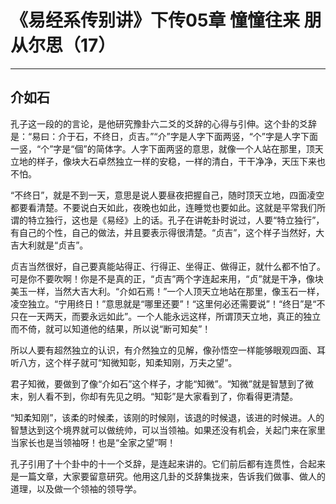 # 《易经系传别讲》下传05章 憧憧往来 朋从尔思（17）

------

## 介如石

孔子这一段的的言论，是他研究豫卦六二爻的爻辞的心得与引伸。这个卦的爻辞是：“易曰：介于石，不终日，贞吉。”“介”字是人字下面两竖，“个”字是人字下面一竖，“个”字是“個”的简体字。人字下面两竖的意思，就像一个人站在那里，顶天立地的样子，像块大石卓然独立一样的安稳，一样的清白，干干净净，天压下来也不怕。

“不终日”，就是不到一天，意思是说人要昼夜把握自己，随时顶天立地，四面凌空都要看清楚。不要说白天如此，夜晚也如此，连睡觉也要如此。这就是平常我们所谓的特立独行，这也是《易经》上的话。孔子在讲乾卦时说过，人要“特立独行”，有自己的个性，自己的做法，并且要表示得很清楚。“贞吉”，这个样子当然好，大吉大利就是“贞吉”。

贞吉当然很好，自己要真能站得正、行得正、坐得正、做得正，就什么都不怕了。可是你不要吹啊！你是不是真的正，“贞吉”两个字连起来用，“贞”就是干净，像块美玉一样，当然大吉大利。“介如石焉！”一个人顶天立地站在那里，像玉石一样，凌空独立。“宁用终日！”意思就是“哪里还要”！“这里何必还需要说”！“终日”是“不只在一天两天，而要永远如此”。一个人能永远这样，所谓顶天立地，真正的独立而不倚，就可以知道他的结果，所以说“断可知矣”！

所以人要有超然独立的认识，有介然独立的见解，像孙悟空一样能够眼观四面、耳听八方，这个样子就可“知微知彰，知柔知刚，万夫之望”。

君子知微，要做到了像“介如石”这个样子，才能“知微”。“知微”就是智慧到了微末，别人看不到，你却有先见之明。“知彰”是大家看到了，你看得更清楚。

“知柔知刚”，该柔的时候柔，该刚的时候刚，该退的时候退，该进的时候进。人的智慧达到这个境界就可以做统帅，可以当领袖。如果还没有机会，关起门来在家里当家长也是当领袖呀！也是“全家之望”啊！

孔子引用了十个卦中的十一个爻辞，是连起来讲的。它们前后都有连贯性，合起来是一篇文章，大家要留意研究。他用这几卦的爻辞集拢来，告诉我们做事、做人的道理，以及做一个领袖的领导学。